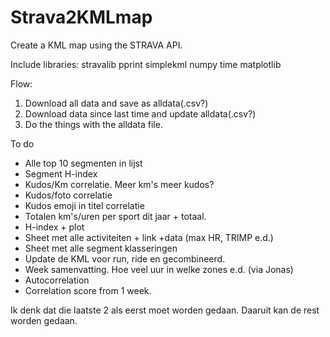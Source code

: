 # Strava2KMLmap
Create a KML map using the STRAVA API.

Include libraries:
stravalib
pprint
simplekml
numpy
time
matplotlib

Flow:
1. Download all data and save as alldata(.csv?)
2. Download data since last time and update alldata(.csv?)
3. Do the things with the alldata file.

To do
- Alle top 10 segmenten in lijst
- Segment H-index
- Kudos/Km correlatie. Meer km's meer kudos?
- Kudos/foto correlatie
- Kudos emoji in titel correlatie
- Totalen km's/uren per sport dit jaar + totaal.
- H-index + plot
- Sheet met alle activiteiten + link +data (max HR, TRIMP e.d.)
- Sheet met alle segment klasseringen
- Update de KML voor run, ride en gecombineerd.
- Week samenvatting. Hoe veel uur in welke zones e.d. (via Jonas)
- Autocorrelation 
- Correlation score from 1 week.

Ik denk dat die laatste 2 als eerst moet worden gedaan. Daaruit kan de rest worden gedaan. 
